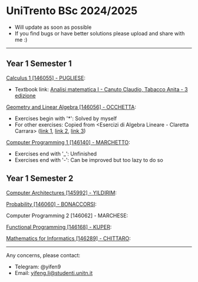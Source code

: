 # UniTrento BSc 2024/2025

- Will update as soon as possible
- If you find bugs or have better solutions please upload and share with me :)

---

## Year 1 Semester 1

[Calculus 1 [146055] - PUGLIESE](https://didatticaonline.unitn.it/dol/course/view.php?id=39114):
- Textbook link: [Analisi matematica I - Canuto Claudio, Tabacco Anita - 3 edizione](https://archive.org/details/analisi-matematica-1-canuto-tabacco)

[Geometry and Linear Algebra [146056] - OCCHETTA](https://didatticaonline.unitn.it/dol/course/view.php?id=39175):
- Exercises begin with '*': Solved by myself
- For other exercises: Copied from <Esercizi di Algebra Lineare - Claretta Carrara> ([link 1](https://www.science.unitn.it/~fontanar/downloads/carrara.pdf), [link 2](https://www.mat.uniroma2.it/~gavarini/page-web_files/mat-didat_data/dispense-ecc/esercizi_Carrara_-_ALG-LIN.pdf), [link 3](https://elearn.ing.unipi.it/pluginfile.php/183845/mod_resource/content/1/carrara.pdf))

[Computer Programming 1 [146140] - MARCHETTO](https://didatticaonline.unitn.it/dol/course/view.php?id=39259):
- Exercises end with '_': Unfinished
- Exercises end with '-': Can be improved but too lazy to do so

## Year 1 Semester 2

[Computer Architectures [145992] - YILDIRIM](https://didatticaonline.unitn.it/dol/course/view.php?id=40747):

[Probability [146060] - BONACCORSI](https://didatticaonline.unitn.it/dol/course/view.php?id=40332):

Computer Programming 2 [146062] - MARCHESE:

[Functional Programming [146168] - KUPER](https://didatticaonline.unitn.it/dol/course/view.php?id=40605):

[Mathematics for Informatics [146289] - CHITTARO](https://didatticaonline.unitn.it/dol/course/view.php?id=40688):

---

Any concerns, please contact:
- Telegram: @yifen9
- Email: yifeng.li@studenti.unitn.it
